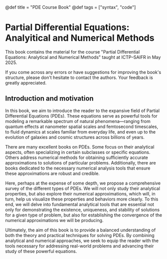 @def title = "PDE Course Book"
@def tags = ["syntax", "code"]

# Partial Differential Equations: Analyitical and Numerical Methods

This book contains the material for the course "Partial Differential Equations: Analytical and Numerical Methods" taught at ICTP–SAIFR in May 2025.

If you come across any errors or have suggestions for improving the book's structure, please don't hesitate to contact the authors. Your feedback is greatly appreciated.

## Introduction and motivation

In this book, we aim to introduce the reader to the expansive field of Partial Differential Equations (PDEs). These equations serve as powerful tools for modeling a remarkable spectrum of natural phenomena—ranging from quantum effects at nanometer spatial scales and femtosecond timescales, to fluid dynamics at scales familiar from everyday life, and even up to the evolution of galaxies and cosmic structures across billions of years.

There are many excellent books on PDEs. Some focus on their analytical aspects, often specializing in certain subclasses or specific equations. Others address numerical methods for obtaining sufficiently accurate approximations to solutions of particular problems. Additionally, there are books dedicated to the necessary numerical analysis tools that ensure these approximations are robust and credible.

Here, perhaps at the expense of some depth, we propose a comprehensive survey of the different types of PDEs. We will not only study their analytical properties, but also explore their numerical approximations, which will, in turn, help us visualize these properties and behaviors more clearly. To this end, we will delve into fundamental analytical tools that are essential not only for demonstrating the existence, uniqueness, and stability of solutions for a given type of problem, but also for establishing the convergence of the numerical approximations we will be producing.

Ultimately, the aim of this book is to provide a balanced understanding of both the theory and practical techniques for solving PDEs. By combining analytical and numerical approaches, we seek to equip the reader with the tools necessary for addressing real-world problems and advancing their study of these powerful equations.